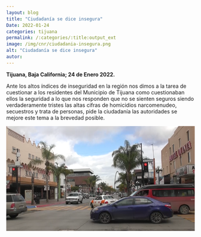 ```yaml
---
layout: blog
title: "Ciudadanía se dice insegura"
Date: 2022-01-24
categories: tijuana
permalink: /:categories/:title:output_ext
image: /img/cnr/ciudadania-insegura.png
alt: "Ciudadanía se dice insegura"
autor:
---
```


**Tijuana, Baja California; 24 de Enero 2022.** 

Ante los altos índices de inseguridad en la región nos dimos a la tarea de cuestionar a los residentes del Municipio de Tijuana como cuestionaban ellos la seguridad a lo que nos responden que no se sienten seguros siendo verdaderamente tristes las altas cifras de homicidios narcomenudeo, secuestros y trata de personas, pide la ciudadanía las autoridades se mejore este tema a la brevedad posible.

<div id="carouselExampleSlidesOnly" class="carousel slide" data-ride="carousel">
  <div class="carousel-inner">
    <div class="carousel-item active">
       <img class="d-block w-100" src="/img/cnr/ciudadania-insegura.png" loading="lazy"  alt="Ciudadanía se dice insegura">
    </div>
  </div>
</div>